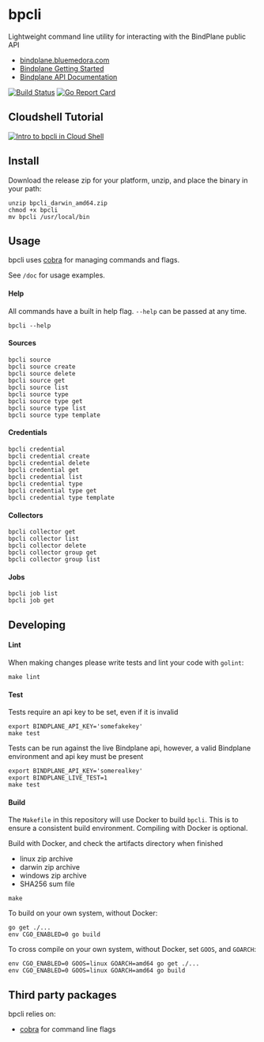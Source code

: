 # bpcli

Lightweight command line utility for interacting with the BindPlane public API

* [bindplane.bluemedora.com](https://bindplane.bluemedora.com)
* [Bindplane Getting Started](https://docs.bindplane.bluemedora.com/docs/getting-started)
* [Bindplane API Documentation](https://docs.bindplane.bluemedora.com/reference#introduction)

[![Build Status](https://travis-ci.com/BlueMedoraPublic/bpcli.svg?branch=master)](https://travis-ci.com/BlueMedoraPublic/bpcli)
[![Go Report Card](https://goreportcard.com/badge/github.com/BlueMedoraPublic/bpcli)](https://goreportcard.com/report/github.com/BlueMedoraPublic/bpcli)


## Cloudshell Tutorial

[![Intro to bpcli in Cloud Shell](https://gstatic.com/cloudssh/images/open-btn.png)](https://console.cloud.google.com/cloudshell/open?git_repo=https://github.com/BlueMedoraPublic/bpcli&shellonly=true&git_branch=tutorial&tutorial=doc/google-cloud-tutorial/bpcli-intro.md)

## Install
Download the release zip for your platform, unzip, and place the
binary in your path:
```
unzip bpcli_darwin_amd64.zip
chmod +x bpcli
mv bpcli /usr/local/bin
```

## Usage
bpcli uses [cobra](https://github.com/spf13/cobra) for managing
commands and flags.

See `/doc` for usage examples.

#### Help
All commands have a built in help flag. `--help` can be passed at any time.
```
bpcli --help
```

#### Sources
```
bpcli source
bpcli source create
bpcli source delete
bpcli source get
bpcli source list
bpcli source type
bpcli source type get
bpcli source type list
bpcli source type template
```
#### Credentials
```
bpcli credential
bpcli credential create
bpcli credential delete
bpcli credential get
bpcli credential list
bpcli credential type
bpcli credential type get
bpcli credential type template
```
#### Collectors
```
bpcli collector get
bpcli collector list
bpcli collector delete
bpcli collector group get
bpcli collector group list
```
#### Jobs
````
bpcli job list
bpcli job get
````


## Developing

#### Lint

When making changes please write tests and lint your code with `golint`:
```
make lint
```

#### Test

Tests require an api key to be set, even if it is invalid
```
export BINDPLANE_API_KEY='somefakekey'
make test
```

Tests can be run against the live Bindplane api, however, a valid
Bindplane environment and api key must be present
```
export BINDPLANE_API_KEY='somerealkey'
export BINDPLANE_LIVE_TEST=1
make test
```


#### Build

The `Makefile` in this repository will use Docker to build
`bpcli`. This is to ensure a consistent build environment.
Compiling with Docker is optional.

Build with Docker, and check the artifacts directory when finished
- linux zip archive
- darwin zip archive
- windows zip archive
- SHA256 sum file
```
make
```

To build on your own system, without Docker:
```
go get ./...
env CGO_ENABLED=0 go build
```

To cross compile on your own system, without Docker, set
`GOOS`, and `GOARCH`:
```
env CGO_ENABLED=0 GOOS=linux GOARCH=amd64 go get ./...
env CGO_ENABLED=0 GOOS=linux GOARCH=amd64 go build
```

## Third party packages

bpcli relies on:
- [cobra](https://github.com/spf13/cobra) for command line flags

